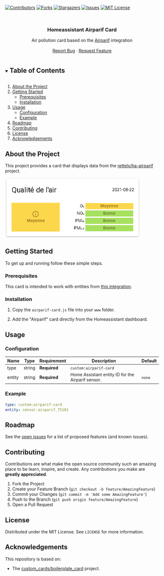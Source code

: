 [![Contributors][contributors-shield]][contributors-url]
[![Forks][forks-shield]][forks-url]
[![Stargazers][stars-shield]][stars-url]
[![Issues][issues-shield]][issues-url]
[![MIT License][license-shield]][license-url]

<!-- PROJECT LOGO -->
<br />
<p align="center">
  <h3 align="center">Homeassistant Airparif Card</h3>

  <p align="center">
    Air pollution card based on the <a href="https://github.com/rettelx/ha-airparif">Airparif</a> integration
    <br />
    <br />
    <a href="https://github.com/rettelx/ha-airparif-card/issues">Report Bug</a>
    ·
    <a href="https://github.com/rettelx/ha-airparif-card/issues">Request Feature</a>
  </p>
</p>

<!-- TABLE OF CONTENTS -->
<details open="open">
  <summary><h2 style="display: inline-block">Table of Contents</h2></summary>
  <ol>
    <li>
      <a href="#about-the-project">About the Project</a>
    </li>
    <li>
      <a href="#getting-started">Getting Started</a>
      <ul>
        <li><a href="#prerequisites">Prerequisites</a></li>
        <li><a href="#installation">Installation</a></li>
      </ul>
    </li>
    <li>
<a href="#usage">Usage</a>
      <ul>
        <li><a href="#configuration">Configuration</a></li>
        <li><a href="#example">Example</a></li>
      </ul>
</li>
    <li><a href="#roadmap">Roadmap</a></li>
    <li><a href="#contributing">Contributing</a></li>
    <li><a href="#license">License</a></li>
    <li><a href="#acknowledgements">Acknowledgements</a></li>
  </ol>
</details>

<!-- ABOUT THE PROJECT -->

## About the Project

This project provides a card that displays data from the [rettelx/ha-airparif](https://github.com/rettelx/ha-airparif)
project.

![Card example](https://raw.githubusercontent.com/rettelx/ha-airparif-card/master/images/example.png)

<!-- GETTING STARTED -->

## Getting Started

To get up and running follow these simple steps.

### Prerequisites

This card is intended to work with entities from [this integration](https://github.com/rettelx/ha-airparif).

### Installation

1. Copy the `airparif-card.js` file into your `www` folder.

2. Add the "Airparif" card directly from the Homeassistant dashboard.

## Usage

### Configuration

| Name   | Type   | Requirement  | Description                                       | Default |
| ------ | ------ | ------------ | ------------------------------------------------- | ------- |
| type   | string | **Required** | `custom:airparif-card`                            |         |
| entity | string | **Required** | Home Assistant entity ID for the Airparif sensor. | `none`  |

### Example

```yaml
type: custom:airparif-card
entity: sensor.airparif_75101
```

<!-- ROADMAP -->

## Roadmap

See the [open issues](https://github.com/rettelx/ha-airparif-card/issues) for a list of proposed features (and known issues).

<!-- CONTRIBUTING -->

## Contributing

Contributions are what make the open source community such an amazing place to be learn, inspire, and create. Any
contributions you make are **greatly appreciated**.

1. Fork the Project
2. Create your Feature Branch (`git checkout -b feature/AmazingFeature`)
3. Commit your Changes (`git commit -m 'Add some AmazingFeature'`)
4. Push to the Branch (`git push origin feature/AmazingFeature`)
5. Open a Pull Request

<!-- LICENSE -->

## License

Distributed under the MIT License. See `LICENSE` for more information.

<!-- ACKNOWLEDGEMENTS -->

## Acknowledgements

This repository is based on:

- The [custom_cards/boilerplate_card](https://github.com/custom-cards/boilerplate-card) project.

<!-- MARKDOWN LINKS & IMAGES -->
<!-- https://www.markdownguide.org/basic-syntax/#reference-style-links -->

[contributors-shield]: https://img.shields.io/github/contributors/rettelx/ha-airparif-card.svg?style=for-the-badge
[contributors-url]: https://github.com/rettelx/ha-airparif-card/graphs/contributors
[forks-shield]: https://img.shields.io/github/forks/rettelx/ha-airparif-card.svg?style=for-the-badge
[forks-url]: https://github.com/rettelx/ha-airparif-card/network/members
[stars-shield]: https://img.shields.io/github/stars/rettelx/ha-airparif-card.svg?style=for-the-badge
[stars-url]: https://github.com/rettelx/ha-airparif-card/stargazers
[issues-shield]: https://img.shields.io/github/issues/rettelx/ha-airparif-card.svg?style=for-the-badge
[issues-url]: https://github.com/rettelx/ha-airparif/-cardissues
[license-shield]: https://img.shields.io/github/license/rettelx/ha-airparif-card.svg?style=for-the-badge
[license-url]: https://github.com/rettelx/ha-airparif-card/blob/master/LICENSE.txt
